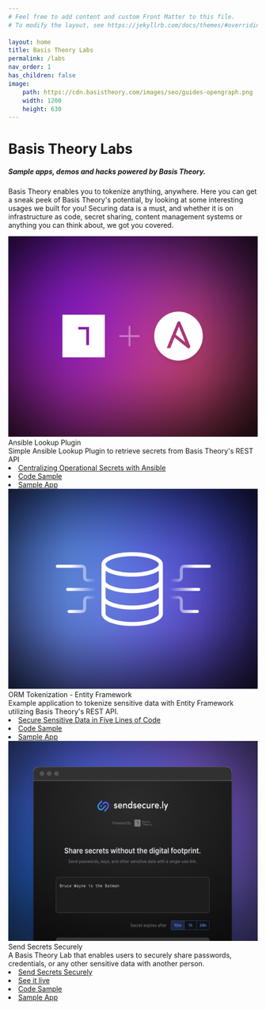 ```yaml
---
# Feel free to add content and custom Front Matter to this file.
# To modify the layout, see https://jekyllrb.com/docs/themes/#overriding-theme-defaults

layout: home
title: Basis Theory Labs
permalink: /labs
nav_order: 1
has_children: false
image:
    path: https://cdn.basistheory.com/images/seo/guides-opengraph.png
    width: 1200
    height: 630
---
```


<html>
    <head>
        <meta charset="utf-8">
        <title>Basis Theory Labs</title>
    </head>
    <body>
        <div class="header">
            <h1>Basis Theory Labs</h1>
            <h5>Sample apps, demos and hacks powered by Basis Theory.</h5>
            <p class="header-description">
            Basis Theory enables you to tokenize anything, anywhere. Here you can get a sneak peek of Basis Theory's potential, by looking at some interesting usages we built for you! Securing data is a must, and whether it is on infrastructure as code, secret sharing, content management systems or anything you can think about, we got you covered. 
            </p>
        </div>
        <div class="cards labs">
            <div class="card lab">
                <div class="lab-content">
                    <img class="lab-image" src="./assets/images/labs/ansible.svg" alt="Ansible Lookup Plugin">
                    <div class="lab-details">
                        <div class="card-title">Ansible Lookup Plugin</div>
                        <div class="card-description">Simple Ansible Lookup Plugin to retrieve secrets from Basis Theory's REST API</div>
                        <div class="lab-links">
                            <li class="book-icon"><a href="https://basistheory.com/blog/centralized-operational-secrets-ansible">Centralizing Operational Secrets with Ansible</a></li>
                            <li class="code-icon"><a href="https://github.com/Basis-Theory-Labs/basistheory-ansible-lookup">Code Sample</a></li>
                            <li class="download-icon"><a href="https://github.com/Basis-Theory-Labs/basistheory-ansible-lookup/archive/refs/heads/main.zip">Sample App</a></li>
                        </div>
                    </div>
                </div>
            </div>
            <div class="card lab">
                <div class="lab-content">
                    <img class="lab-image" src="./assets/images/labs/orm.svg" alt="ORM Tokenization">
                    <div class="lab-details">
                        <div class="card-title">ORM Tokenization - Entity Framework</div>
                        <div class="card-description">Example application to tokenize sensitive data with Entity Framework utilizing Basis Theory's REST API.</div>
                        <div class="lab-links">
                            <li class="book-icon"><a href="https://basistheory.com/blog/secure-sensitive-data-five-lines-of-code">Secure Sensitive Data in Five Lines of Code</a></li>
                            <li class="code-icon"><a href="https://github.com/Basis-Theory-Labs/orm-tokenization-example">Code Sample</a></li>
                            <li class="download-icon"><a href="https://github.com/Basis-Theory-Labs/orm-tokenization-example/archive/refs/heads/master.zip">Sample App</a></li>
                        </div>
                    </div>
                </div>
            </div>
            <div class="card lab">
                <div class="lab-content">
                    <img class="lab-image" src="./assets/images/labs/send-secure.svg" alt="Send Secure">
                    <div class="lab-details">
                        <div class="card-title">Send Secrets Securely</div>
                        <div class="card-description">A Basis Theory Lab that enables users to securely share passwords, credentials, or any other sensitive data with another person.</div>
                        <div class="lab-links">
                            <li class="book-icon"><a href="https://basistheory.com/blog/sendsecurely-free-safe-way-secret-sharing">Send Secrets Securely</a></li>
                            <li class="laptop-icon"><a href="https://sendsecure.ly/">See it live</a></li>
                            <li class="code-icon"><a href="https://github.com/Basis-Theory-Labs/send-securely">Code Sample</a></li>
                            <li class="download-icon"><a href="https://github.com/Basis-Theory-Labs/send-securely/archive/refs/heads/main.zip">Sample App</a></li>
                        </div>
                    </div>
                </div>
            </div>
        </div>
    </body>
</html>